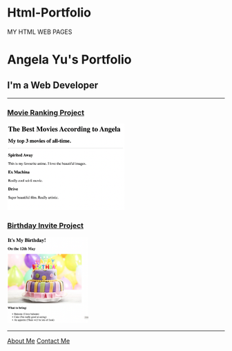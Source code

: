 # Html-Portfolio
MY HTML WEB PAGES 
<!DOCTYPE html>
<html lang="en">

<head>
  <meta charset="UTF-8">
  <title>Angela's Portfolio</title>
</head>

<body>
  <h1>Angela Yu's Portfolio</h1>
  <h2>I'm a Web Developer</h2>
  <hr />
  <h3><a href="./public/movie-ranking.html">Movie Ranking Project</a></h3>
  <img src="./assets/images/movie-ranking.png" height="200" alt="movie ranking project preview"/>
  <h3><a href="./public/birthday-invite.html">Birthday Invite Project</a></h3>
  <img src="./assets/images/birthday-invite.png" height="200" alt="birthday invite project preview"/>
  <hr />
  <a href="./public/about.html">About Me</a>
  <a href="./public/contact.html">Contact Me</a>
</body>

</html>
